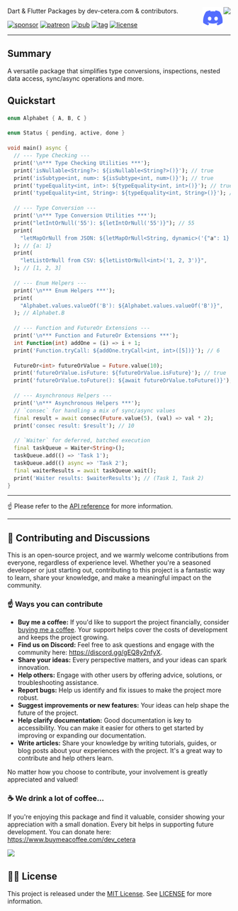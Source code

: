 <a href="https://www.buymeacoffee.com/dev_cetera" target="_blank"><img align="right" src="https://cdn.buymeacoffee.com/buttons/default-orange.png" height="48"></a>
<a href="https://discord.gg/gEQ8y2nfyX" target="_blank"><img align="right" src="https://raw.githubusercontent.com/dev-cetera/.github/refs/heads/main/assets/icons/discord_icon/discord_icon.svg" height="48"></a>

Dart & Flutter Packages by dev-cetera.com & contributors.

[![sponsor](https://img.shields.io/badge/sponsor-grey?logo=github-sponsors)](https://github.com/sponsors/dev-cetera)
[![patreon](https://img.shields.io/badge/patreon-grey?logo=patreon)](https://www.patreon.com/c/RobertMollentze)
[![pub](https://img.shields.io/pub/v/df_type.svg)](https://pub.dev/packages/df_type)
[![tag](https://img.shields.io/badge/tag-v0.14.2-purple?logo=github)](https://github.com/dev-cetera/df_type/tree/v0.14.2)
[![license](https://img.shields.io/badge/license-MIT-blue.svg)](https://raw.githubusercontent.com/dev-cetera/df_type/main/LICENSE)

---

<!-- BEGIN _README_CONTENT -->

## Summary

A versatile package that simplifies type conversions, inspections, nested data access, sync/async operations and more.

## Quickstart

```dart
enum Alphabet { A, B, C }

enum Status { pending, active, done }

void main() async {
  // --- Type Checking ---
  print('\n*** Type Checking Utilities ***');
  print('isNullable<String?>: ${isNullable<String?>()}'); // true
  print('isSubtype<int, num>: ${isSubtype<int, num>()}'); // true
  print('typeEquality<int, int>: ${typeEquality<int, int>()}'); // true
  print('typeEquality<int, String>: ${typeEquality<int, String>()}'); // false

  // --- Type Conversion ---
  print('\n*** Type Conversion Utilities ***');
  print("letIntOrNull('55'): ${letIntOrNull('55')}"); // 55
  print(
    "letMapOrNull from JSON: ${letMapOrNull<String, dynamic>('{"a": 1}')}",
  ); // {a: 1}
  print(
    "letListOrNull from CSV: ${letListOrNull<int>('1, 2, 3')}",
  ); // [1, 2, 3]

  // --- Enum Helpers ---
  print('\n*** Enum Helpers ***');
  print(
    "Alphabet.values.valueOf('B'): ${Alphabet.values.valueOf('B')}",
  ); // Alphabet.B

  // --- Function and FutureOr Extensions ---
  print('\n*** Function and FutureOr Extensions ***');
  int Function(int) addOne = (i) => i + 1;
  print('Function.tryCall: ${addOne.tryCall<int, int>([5])}'); // 6

  FutureOr<int> futureOrValue = Future.value(10);
  print('futureOrValue.isFuture: ${futureOrValue.isFuture}'); // true
  print('futureOrValue.toFuture(): ${await futureOrValue.toFuture()}'); // 10

  // --- Asynchronous Helpers ---
  print('\n*** Asynchronous Helpers ***');
  // `consec` for handling a mix of sync/async values
  final result = await consec(Future.value(5), (val) => val * 2);
  print('consec result: $result'); // 10

  // `Waiter` for deferred, batched execution
  final taskQueue = Waiter<String>();
  taskQueue.add(() => 'Task 1');
  taskQueue.add(() async => 'Task 2');
  final waiterResults = await taskQueue.wait();
  print('Waiter results: $waiterResults'); // (Task 1, Task 2)
}
```


<!-- END _README_CONTENT -->

---

☝️ Please refer to the [API reference](https://pub.dev/documentation/df_type/) for more information.

---

## 💬 Contributing and Discussions

This is an open-source project, and we warmly welcome contributions from everyone, regardless of experience level. Whether you're a seasoned developer or just starting out, contributing to this project is a fantastic way to learn, share your knowledge, and make a meaningful impact on the community.

### ☝️ Ways you can contribute

- **Buy me a coffee:** If you'd like to support the project financially, consider [buying me a coffee](https://www.buymeacoffee.com/dev_cetera). Your support helps cover the costs of development and keeps the project growing.
- **Find us on Discord:** Feel free to ask questions and engage with the community here: https://discord.gg/gEQ8y2nfyX.
- **Share your ideas:** Every perspective matters, and your ideas can spark innovation.
- **Help others:** Engage with other users by offering advice, solutions, or troubleshooting assistance.
- **Report bugs:** Help us identify and fix issues to make the project more robust.
- **Suggest improvements or new features:** Your ideas can help shape the future of the project.
- **Help clarify documentation:** Good documentation is key to accessibility. You can make it easier for others to get started by improving or expanding our documentation.
- **Write articles:** Share your knowledge by writing tutorials, guides, or blog posts about your experiences with the project. It's a great way to contribute and help others learn.

No matter how you choose to contribute, your involvement is greatly appreciated and valued!

### ☕ We drink a lot of coffee...

If you're enjoying this package and find it valuable, consider showing your appreciation with a small donation. Every bit helps in supporting future development. You can donate here: https://www.buymeacoffee.com/dev_cetera

<a href="https://www.buymeacoffee.com/dev_cetera" target="_blank"><img src="https://cdn.buymeacoffee.com/buttons/default-orange.png" height="40"></a>

## 🧑‍⚖️ License

This project is released under the [MIT License](https://raw.githubusercontent.com/dev-cetera/df_type/main/LICENSE). See [LICENSE](https://raw.githubusercontent.com/dev-cetera/df_type/main/LICENSE) for more information.

